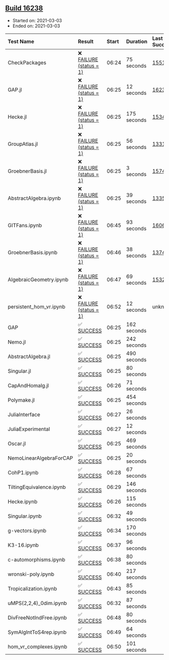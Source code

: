## [Build 16238](https://oscarci.mathematik.uni-kl.de/job/oscar/16238/)

* Started on: 2021-03-03
* Ended on: 2021-03-03

| Test Name    | Result | Start | Duration | Last Success | First Failure |
|:-------------|:-------|:------|:---------|:-------------|:--------------|
| CheckPackages | ❌ [FAILURE (status = 1)](https://oscarci.mathematik.uni-kl.de/job/oscar/16238/artifact/logs/build-16238/CheckPackages.log) | 06:24 | 75 seconds | [15514](https://oscarci.mathematik.uni-kl.de/job/oscar/15514/) | [15515](https://oscarci.mathematik.uni-kl.de/job/oscar/15515/) |
| GAP.jl | ❌ [FAILURE (status = 1)](https://oscarci.mathematik.uni-kl.de/job/oscar/16238/artifact/logs/build-16238/GAP.jl.log) | 06:25 | 12 seconds | [16237](https://oscarci.mathematik.uni-kl.de/job/oscar/16237/) | [16238](https://oscarci.mathematik.uni-kl.de/job/oscar/16238/) |
| Hecke.jl | ❌ [FAILURE (status = 1)](https://oscarci.mathematik.uni-kl.de/job/oscar/16238/artifact/logs/build-16238/Hecke.jl.log) | 06:25 | 175 seconds | [15344](https://oscarci.mathematik.uni-kl.de/job/oscar/15344/) | [15348](https://oscarci.mathematik.uni-kl.de/job/oscar/15348/) |
| GroupAtlas.jl | ❌ [FAILURE (status = 1)](https://oscarci.mathematik.uni-kl.de/job/oscar/16238/artifact/logs/build-16238/GroupAtlas.jl.log) | 06:25 | 56 seconds | [13311](https://oscarci.mathematik.uni-kl.de/job/oscar/13311/) | [13312](https://oscarci.mathematik.uni-kl.de/job/oscar/13312/) |
| GroebnerBasis.jl | ❌ [FAILURE (status = 1)](https://oscarci.mathematik.uni-kl.de/job/oscar/16238/artifact/logs/build-16238/GroebnerBasis.jl.log) | 06:25 | 3 seconds | [15745](https://oscarci.mathematik.uni-kl.de/job/oscar/15745/) | [15746](https://oscarci.mathematik.uni-kl.de/job/oscar/15746/) |
| AbstractAlgebra.ipynb | ❌ [FAILURE (status = 1)](https://oscarci.mathematik.uni-kl.de/job/oscar/16238/artifact/logs/build-16238/AbstractAlgebra.ipynb.log) | 06:25 | 39 seconds | [13355](https://oscarci.mathematik.uni-kl.de/job/oscar/13355/) | [13356](https://oscarci.mathematik.uni-kl.de/job/oscar/13356/) |
| GITFans.ipynb | ❌ [FAILURE (status = 1)](https://oscarci.mathematik.uni-kl.de/job/oscar/16238/artifact/logs/build-16238/GITFans.ipynb.log) | 06:45 | 93 seconds | [16068](https://oscarci.mathematik.uni-kl.de/job/oscar/16068/) | [16069](https://oscarci.mathematik.uni-kl.de/job/oscar/16069/) |
| GroebnerBasis.ipynb | ❌ [FAILURE (status = 1)](https://oscarci.mathematik.uni-kl.de/job/oscar/16238/artifact/logs/build-16238/GroebnerBasis.ipynb.log) | 06:46 | 38 seconds | [13748](https://oscarci.mathematik.uni-kl.de/job/oscar/13748/) | [13749](https://oscarci.mathematik.uni-kl.de/job/oscar/13749/) |
| AlgebraicGeometry.ipynb | ❌ [FAILURE (status = 1)](https://oscarci.mathematik.uni-kl.de/job/oscar/16238/artifact/logs/build-16238/AlgebraicGeometry.ipynb.log) | 06:47 | 69 seconds | [15322](https://oscarci.mathematik.uni-kl.de/job/oscar/15322/) | [15323](https://oscarci.mathematik.uni-kl.de/job/oscar/15323/) |
| persistent_hom_vr.ipynb | ❌ [FAILURE (status = 1)](https://oscarci.mathematik.uni-kl.de/job/oscar/16238/artifact/logs/build-16238/persistent_hom_vr.ipynb.log) | 06:52 | 12 seconds | unknown | unknown |
| GAP | ✅ [SUCCESS](https://oscarci.mathematik.uni-kl.de/job/oscar/16238/artifact/logs/build-16238/GAP.log) | 06:25 | 162 seconds |  |  |
| Nemo.jl | ✅ [SUCCESS](https://oscarci.mathematik.uni-kl.de/job/oscar/16238/artifact/logs/build-16238/Nemo.jl.log) | 06:25 | 242 seconds |  |  |
| AbstractAlgebra.jl | ✅ [SUCCESS](https://oscarci.mathematik.uni-kl.de/job/oscar/16238/artifact/logs/build-16238/AbstractAlgebra.jl.log) | 06:25 | 490 seconds |  |  |
| Singular.jl | ✅ [SUCCESS](https://oscarci.mathematik.uni-kl.de/job/oscar/16238/artifact/logs/build-16238/Singular.jl.log) | 06:25 | 80 seconds |  |  |
| CapAndHomalg.jl | ✅ [SUCCESS](https://oscarci.mathematik.uni-kl.de/job/oscar/16238/artifact/logs/build-16238/CapAndHomalg.jl.log) | 06:26 | 71 seconds |  |  |
| Polymake.jl | ✅ [SUCCESS](https://oscarci.mathematik.uni-kl.de/job/oscar/16238/artifact/logs/build-16238/Polymake.jl.log) | 06:25 | 454 seconds |  |  |
| JuliaInterface | ✅ [SUCCESS](https://oscarci.mathematik.uni-kl.de/job/oscar/16238/artifact/logs/build-16238/JuliaInterface.log) | 06:27 | 26 seconds |  |  |
| JuliaExperimental | ✅ [SUCCESS](https://oscarci.mathematik.uni-kl.de/job/oscar/16238/artifact/logs/build-16238/JuliaExperimental.log) | 06:27 | 12 seconds |  |  |
| Oscar.jl | ✅ [SUCCESS](https://oscarci.mathematik.uni-kl.de/job/oscar/16238/artifact/logs/build-16238/Oscar.jl.log) | 06:25 | 469 seconds |  |  |
| NemoLinearAlgebraForCAP | ✅ [SUCCESS](https://oscarci.mathematik.uni-kl.de/job/oscar/16238/artifact/logs/build-16238/NemoLinearAlgebraForCAP.log) | 06:25 | 20 seconds |  |  |
| CohP1.ipynb | ✅ [SUCCESS](https://oscarci.mathematik.uni-kl.de/job/oscar/16238/artifact/logs/build-16238/CohP1.ipynb.log) | 06:28 | 67 seconds |  |  |
| TiltingEquivalence.ipynb | ✅ [SUCCESS](https://oscarci.mathematik.uni-kl.de/job/oscar/16238/artifact/logs/build-16238/TiltingEquivalence.ipynb.log) | 06:29 | 146 seconds |  |  |
| Hecke.ipynb | ✅ [SUCCESS](https://oscarci.mathematik.uni-kl.de/job/oscar/16238/artifact/logs/build-16238/Hecke.ipynb.log) | 06:26 | 115 seconds |  |  |
| Singular.ipynb | ✅ [SUCCESS](https://oscarci.mathematik.uni-kl.de/job/oscar/16238/artifact/logs/build-16238/Singular.ipynb.log) | 06:32 | 49 seconds |  |  |
| g-vectors.ipynb | ✅ [SUCCESS](https://oscarci.mathematik.uni-kl.de/job/oscar/16238/artifact/logs/build-16238/g-vectors.ipynb.log) | 06:34 | 170 seconds |  |  |
| K3-16.ipynb | ✅ [SUCCESS](https://oscarci.mathematik.uni-kl.de/job/oscar/16238/artifact/logs/build-16238/K3-16.ipynb.log) | 06:37 | 96 seconds |  |  |
| c-automorphisms.ipynb | ✅ [SUCCESS](https://oscarci.mathematik.uni-kl.de/job/oscar/16238/artifact/logs/build-16238/c-automorphisms.ipynb.log) | 06:38 | 80 seconds |  |  |
| wronski-poly.ipynb | ✅ [SUCCESS](https://oscarci.mathematik.uni-kl.de/job/oscar/16238/artifact/logs/build-16238/wronski-poly.ipynb.log) | 06:40 | 217 seconds |  |  |
| Tropicalization.ipynb | ✅ [SUCCESS](https://oscarci.mathematik.uni-kl.de/job/oscar/16238/artifact/logs/build-16238/Tropicalization.ipynb.log) | 06:43 | 85 seconds |  |  |
| uMPS(2,2,4)_0dim.ipynb | ✅ [SUCCESS](https://oscarci.mathematik.uni-kl.de/job/oscar/16238/artifact/logs/build-16238/uMPS-2-2-4-_0dim.ipynb.log) | 06:32 | 87 seconds |  |  |
| DivFreeNotIndFree.ipynb | ✅ [SUCCESS](https://oscarci.mathematik.uni-kl.de/job/oscar/16238/artifact/logs/build-16238/DivFreeNotIndFree.ipynb.log) | 06:48 | 80 seconds |  |  |
| SymAlgIntToS4rep.ipynb | ✅ [SUCCESS](https://oscarci.mathematik.uni-kl.de/job/oscar/16238/artifact/logs/build-16238/SymAlgIntToS4rep.ipynb.log) | 06:49 | 64 seconds |  |  |
| hom_vr_complexes.ipynb | ✅ [SUCCESS](https://oscarci.mathematik.uni-kl.de/job/oscar/16238/artifact/logs/build-16238/hom_vr_complexes.ipynb.log) | 06:50 | 101 seconds |  |  |
